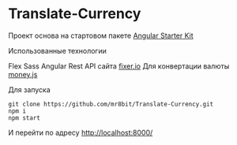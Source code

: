 # Translate-Currency

Проект основа на стартовом пакете [Angular Starter Kit](https://github.com/andreasonny83/angular-starter-kit) 


Использованные технологии
  
Flex
Sass
Angular
Rest API  сайта  [fixer.io](http://fixer.io/) 
Для конвертации  валюты [money.js](http://openexchangerates.github.io/money.js/) 


Для запуска 

	git clone https://github.com/mr8bit/Translate-Currency.git
	npm i 
	npm start 
  
И перейти по адресу [http://localhost:8000/](http://localhost:8000/) 
